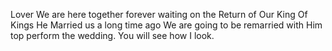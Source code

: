 Lover We are here together forever waiting on the Return of Our King Of Kings
He Married us a long time ago
We are going to be remarried with Him top perform the wedding.
You will see how I look.
